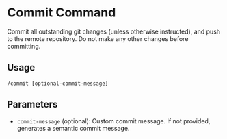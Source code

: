 # Commit Command

Commit all outstanding git changes (unless otherwise instructed), and push to the remote repository. Do not make any other changes before committing.

## Usage

``` cursor-agent
/commit [optional-commit-message]
```

## Parameters

- `commit-message` (optional): Custom commit message. If not provided, generates a semantic commit message.
